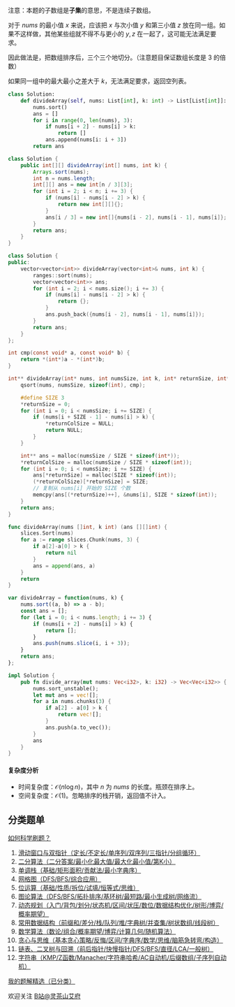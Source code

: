 注意：本题的子数组是**子集**的意思，不是连续子数组。

对于 $\textit{nums}$ 的最小值 $x$ 来说，应该把 $x$ 与次小值 $y$ 和第三小值 $z$ 放在同一组。如果不这样做，其他某些组就不得不与更小的 $y,z$ 在一起了，这可能无法满足要求。 

因此做法是，把数组排序后，三个三个地切分。（注意题目保证数组长度是 $3$ 的倍数）

如果同一组中的最大最小之差大于 $k$，无法满足要求，返回空列表。

```py [sol-Python3]
class Solution:
    def divideArray(self, nums: List[int], k: int) -> List[List[int]]:
        nums.sort()
        ans = []
        for i in range(0, len(nums), 3):
            if nums[i + 2] - nums[i] > k:
                return []
            ans.append(nums[i: i + 3])
        return ans
```

```java [sol-Java]
class Solution {
    public int[][] divideArray(int[] nums, int k) {
        Arrays.sort(nums);
        int n = nums.length;
        int[][] ans = new int[n / 3][3];
        for (int i = 2; i < n; i += 3) {
            if (nums[i] - nums[i - 2] > k) {
                return new int[][]{};
            }
            ans[i / 3] = new int[]{nums[i - 2], nums[i - 1], nums[i]};
        }
        return ans;
    }
}
```

```cpp [sol-C++]
class Solution {
public:
    vector<vector<int>> divideArray(vector<int>& nums, int k) {
        ranges::sort(nums);
        vector<vector<int>> ans;
        for (int i = 2; i < nums.size(); i += 3) {
            if (nums[i] - nums[i - 2] > k) {
                return {};
            }
            ans.push_back({nums[i - 2], nums[i - 1], nums[i]});
        }
        return ans;
    }
};
```

```c [sol-C]
int cmp(const void* a, const void* b) {
    return *(int*)a - *(int*)b;
}

int** divideArray(int* nums, int numsSize, int k, int* returnSize, int** returnColSize) {
    qsort(nums, numsSize, sizeof(int), cmp);

    #define SIZE 3
    *returnSize = 0;
    for (int i = 0; i < numsSize; i += SIZE) {
        if (nums[i + SIZE - 1] - nums[i] > k) {
            *returnColSize = NULL;
            return NULL;
        }
    }

    int** ans = malloc(numsSize / SIZE * sizeof(int*));
    *returnColSize = malloc(numsSize / SIZE * sizeof(int));
    for (int i = 0; i < numsSize; i += SIZE) {
        ans[*returnSize] = malloc(SIZE * sizeof(int));
        (*returnColSize)[*returnSize] = SIZE;
        // 复制从 nums[i] 开始的 SIZE 个数
        memcpy(ans[(*returnSize)++], &nums[i], SIZE * sizeof(int));
    }
    return ans;
}
```

```go [sol-Go]
func divideArray(nums []int, k int) (ans [][]int) {
	slices.Sort(nums)
	for a := range slices.Chunk(nums, 3) {
		if a[2]-a[0] > k {
			return nil
		}
		ans = append(ans, a)
	}
	return
}
```

```js [sol-JavaScript]
var divideArray = function(nums, k) {
    nums.sort((a, b) => a - b);
    const ans = [];
    for (let i = 0; i < nums.length; i += 3) {
        if (nums[i + 2] - nums[i] > k) {
            return [];
        }
        ans.push(nums.slice(i, i + 3));
    }
    return ans;
};
```

```rust [sol-Rust]
impl Solution {
    pub fn divide_array(mut nums: Vec<i32>, k: i32) -> Vec<Vec<i32>> {
        nums.sort_unstable();
        let mut ans = vec![];
        for a in nums.chunks(3) {
            if a[2] - a[0] > k {
                return vec![];
            }
            ans.push(a.to_vec());
        }
        ans
    }
}
```

#### 复杂度分析

- 时间复杂度：$\mathcal{O}(n\log n)$，其中 $n$ 为 $\textit{nums}$ 的长度。瓶颈在排序上。
- 空间复杂度：$\mathcal{O}(1)$。忽略排序的栈开销，返回值不计入。

## 分类题单

[如何科学刷题？](https://leetcode.cn/circle/discuss/RvFUtj/)

1. [滑动窗口与双指针（定长/不定长/单序列/双序列/三指针/分组循环）](https://leetcode.cn/circle/discuss/0viNMK/)
2. [二分算法（二分答案/最小化最大值/最大化最小值/第K小）](https://leetcode.cn/circle/discuss/SqopEo/)
3. [单调栈（基础/矩形面积/贡献法/最小字典序）](https://leetcode.cn/circle/discuss/9oZFK9/)
4. [网格图（DFS/BFS/综合应用）](https://leetcode.cn/circle/discuss/YiXPXW/)
5. [位运算（基础/性质/拆位/试填/恒等式/思维）](https://leetcode.cn/circle/discuss/dHn9Vk/)
6. [图论算法（DFS/BFS/拓扑排序/基环树/最短路/最小生成树/网络流）](https://leetcode.cn/circle/discuss/01LUak/)
7. [动态规划（入门/背包/划分/状态机/区间/状压/数位/数据结构优化/树形/博弈/概率期望）](https://leetcode.cn/circle/discuss/tXLS3i/)
8. [常用数据结构（前缀和/差分/栈/队列/堆/字典树/并查集/树状数组/线段树）](https://leetcode.cn/circle/discuss/mOr1u6/)
9. [数学算法（数论/组合/概率期望/博弈/计算几何/随机算法）](https://leetcode.cn/circle/discuss/IYT3ss/)
10. [贪心与思维（基本贪心策略/反悔/区间/字典序/数学/思维/脑筋急转弯/构造）](https://leetcode.cn/circle/discuss/g6KTKL/)
11. [链表、二叉树与回溯（前后指针/快慢指针/DFS/BFS/直径/LCA/一般树）](https://leetcode.cn/circle/discuss/K0n2gO/)
12. [字符串（KMP/Z函数/Manacher/字符串哈希/AC自动机/后缀数组/子序列自动机）](https://leetcode.cn/circle/discuss/SJFwQI/)

[我的题解精选（已分类）](https://github.com/EndlessCheng/codeforces-go/blob/master/leetcode/SOLUTIONS.md)

欢迎关注 [B站@灵茶山艾府](https://space.bilibili.com/206214)
